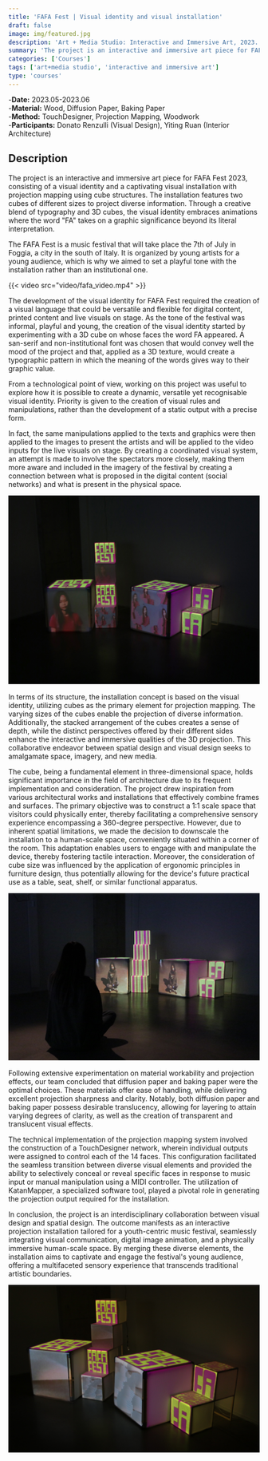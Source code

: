 ```yaml
---
title: 'FAFA Fest | Visual identity and visual installation'
draft: false
image: img/featured.jpg
description: 'Art + Media Studio: Interactive and Immersive Art, 2023. The project is an interactive and immersive art piece for FAFA Fest 2023, consisting of a visual identity and a captivating visual installation with projection mapping using cube structures.'
summary: 'The project is an interactive and immersive art piece for FAFA Fest 2023, consisting of a visual identity and a captivating visual installation with projection mapping using cube structures.'
categories: ['Courses']
tags: ['art+media studio', 'interactive and immersive art']
type: 'courses'
---
```



-**Date:** 2023.05-2023.06  
-**Material:** Wood, Diffusion Paper, Baking Paper  
-**Method:** TouchDesigner, Projection Mapping, Woodwork  
-**Participants:** Donato Renzulli (Visual Design), Yiting Ruan (Interior Architecture)

## Description

The project is an interactive and immersive art piece for FAFA Fest 2023, consisting of a visual identity and a captivating visual installation with projection mapping using cube structures. The installation features two cubes of different sizes to project diverse information. Through a creative blend of typography and 3D cubes, the visual identity embraces animations where the word "FA" takes on a graphic significance beyond its literal interpretation.  
  
The FAFA Fest is a music festival that will take place the 7th of July in Foggia, a city in the south of Italy. It is organized by young artists for a young audience, which is why we aimed to set a playful tone with the installation rather than an institutional one.  

{{< video  src="video/fafa_video.mp4" >}}
  
The development of the visual identity for FAFA Fest required the creation of a visual language that could be versatile and flexible for digital content, printed content and live visuals on stage. As the tone of the festival was informal, playful and young, the creation of the visual identity started by experimenting with a 3D cube on whose faces the word FA appeared. A san-serif and non-institutional font was chosen that would convey well the mood of the project and that, applied as a 3D texture, would create a typographic pattern in which the meaning of the words gives way to their graphic value.  
  
From a technological point of view, working on this project was useful to explore how it is possible to create a dynamic, versatile yet recognisable visual identity. Priority is given to the creation of visual rules and manipulations, rather than the development of a static output with a precise form.  
  
In fact, the same manipulations applied to the texts and graphics were then applied to the images to present the artists and will be applied to the video inputs for the live visuals on stage. By creating a coordinated visual system, an attempt is made to involve the spectators more closely, making them more aware and included in the imagery of the festival by creating a connection between what is proposed in the digital content (social networks) and what is present in the physical space.  

[![FAFA Image](img/fafa_pic5.jpg)](img/fafa_pic5.jpg)
  
In terms of its structure, the installation concept is based on the visual identity, utilizing cubes as the primary element for projection mapping. The varying sizes of the cubes enable the projection of diverse information. Additionally, the stacked arrangement of the cubes creates a sense of depth, while the distinct perspectives offered by their different sides enhance the interactive and immersive qualities of the 3D projection. This collaborative endeavor between spatial design and visual design seeks to amalgamate space, imagery, and new media.  
  
The cube, being a fundamental element in three-dimensional space, holds significant importance in the field of architecture due to its frequent implementation and consideration. The project drew inspiration from various architectural works and installations that effectively combine frames and surfaces. The primary objective was to construct a 1:1 scale space that visitors could physically enter, thereby facilitating a comprehensive sensory experience encompassing a 360-degree perspective. However, due to inherent spatial limitations, we made the decision to downscale the installation to a human-scale space, conveniently situated within a corner of the room. This adaptation enables users to engage with and manipulate the device, thereby fostering tactile interaction. Moreover, the consideration of cube size was influenced by the application of ergonomic principles in furniture design, thus potentially allowing for the device's future practical use as a table, seat, shelf, or similar functional apparatus.  

[![FAFA Image](img/fafa_pic2.jpg)](img/fafa_pic2.jpg)
  
Following extensive experimentation on material workability and projection effects, our team concluded that diffusion paper and baking paper were the optimal choices. These materials offer ease of handling, while delivering excellent projection sharpness and clarity. Notably, both diffusion paper and baking paper possess desirable translucency, allowing for layering to attain varying degrees of clarity, as well as the creation of transparent and translucent visual effects.  
  
The technical implementation of the projection mapping system involved the construction of a TouchDesigner network, wherein individual outputs were assigned to control each of the 14 faces. This configuration facilitated the seamless transition between diverse visual elements and provided the ability to selectively conceal or reveal specific faces in response to music input or manual manipulation using a MIDI controller. The utilization of KatanMapper, a specialized software tool, played a pivotal role in generating the projection output required for the installation.  
  
In conclusion, the project is an interdisciplinary collaboration between visual design and spatial design. The outcome manifests as an interactive projection installation tailored for a youth-centric music festival, seamlessly integrating visual communication, digital image animation, and a physically immersive human-scale space. By merging these diverse elements, the installation aims to captivate and engage the festival's young audience, offering a multifaceted sensory experience that transcends traditional artistic boundaries.

[![FAFA Image](img/fafa_pic3.jpg)](img/fafa_pic3.jpg)
